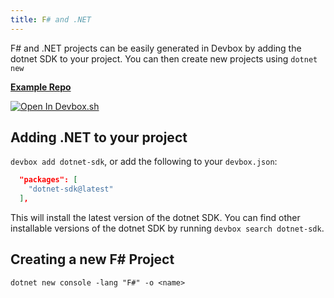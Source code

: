 ```yaml
---
title: F# and .NET
---
```


F# and .NET projects can be easily generated in Devbox by adding the dotnet SDK to your project. You can then create new projects using `dotnet new`

[**Example Repo**](https://github.com/jetpack-io/devbox/tree/main/examples/development/fsharp)

[![Open In Devbox.sh](https://jetpack.io/img/devbox/open-in-devbox.svg)](https://devbox.sh/new?template=fsharp)

## Adding .NET to your project

`devbox add dotnet-sdk`, or add the following to your `devbox.json`:

```json
  "packages": [
    "dotnet-sdk@latest"
  ],
```
This will install the latest version of the dotnet SDK. You can find other installable versions of the dotnet SDK by running `devbox search dotnet-sdk`.

## Creating a new F# Project

`dotnet new console -lang "F#" -o <name>`
